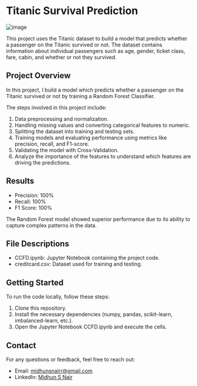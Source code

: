 # Titanic Survival Prediction
![image](https://github.com/Midhun-S-Nair/AspireNex/assets/167676461/e04d1807-da54-47cd-8f2c-24373f133675)


This project uses the Titanic dataset to build a model that predicts whether a passenger on the Titanic survived or not. The dataset contains information about individual passengers such as age, gender, ticket class, fare, cabin, and whether or not they survived.

## Project Overview

In this project, I build a model which predicts whether a passenger on the Titanic survived or not by training a Random Forest Classifier.

The steps involved in this project include:
1. Data preprocessing and normalization.
2. Handling missing values and converting categorical features to numeric.
3. Splitting the dataset into training and testing sets.
4. Training models and evaluating performance using metrics like precision, recall, and F1-score.
5. Validating the model with Cross-Validation.
6. Analyze the importance of the features to understand which features are driving the predictions.

## Results

- Precision: 100%
- Recall: 100%
- F1 Score: 100%

The Random Forest model showed superior performance due to its ability to capture complex patterns in the data.

## File Descriptions

- CCFD.ipynb: Jupyter Notebook containing the project code.
- creditcard.csv: Dataset used for training and testing.

## Getting Started

To run the code locally, follow these steps:
1. Clone this repository.
2. Install the necessary dependencies (numpy, pandas, scikit-learn, imbalanced-learn, etc.).
3. Open the Jupyter Notebook CCFD.ipynb and execute the cells.

## Contact

For any questions or feedback, feel free to reach out:
- Email: midhunsnairr@gmail.com
- LinkedIn: [Midhun S Nair](https://linkedin.com/in/midhunsnair)
